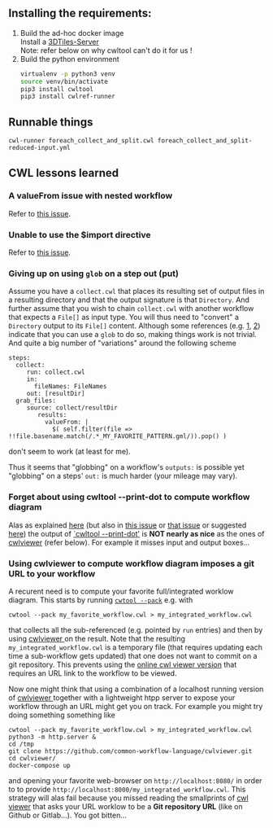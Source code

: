## Installing the requirements:
1. Build the ad-hoc docker image<br>
   Install a [3DTiles-Server](https://github.com/VCityTeam/3DTiles-Server-docker)<br>
   Note: refer below on why cwltool can't do it for us !
2. Build the python environment 
   ```bash
   virtualenv -p python3 venv
   source venv/bin/activate
   pip3 install cwltool
   pip3 install cwlref-runner
   ```
   
## Runnable things
```
cwl-runner foreach_collect_and_split.cwl foreach_collect_and_split-reduced-input.yml
```

## CWL lessons learned

### A valueFrom issue with nested workflow
Refer to [this issue](https://github.com/common-workflow-language/cwltool/issues/1203).

### Unable to use the $import directive
Refer to [this issue](https://github.com/common-workflow-language/cwltool/issues/1198).

### Giving up on using `glob` on a step out (put)
Assume you have a `collect.cwl` that places its resulting set of output files in a resulting directory and that the output signature is that `Directory`. And further assume that you wish to chain `collect.cwl` with another workflow that expects a `File[]` as input type. You will thus need to "convert" a `Directory` output to its `File[]` content.
Although some references (e.g. [1](https://www.biostars.org/p/283544/), [2](https://raw.githubusercontent.com/esanzgar/gluetools-cwl/master/playground/glob_not_working.cwl)) indicate that you can use a `glob` to do so, making things work is not trivial. And quite a big number of "variations" around the following scheme
```
steps:
  collect:
     run: collect.cwl
     in:
       fileNames: FileNames
     out: [resultDir]
  grab_files:
     source: collect/resultDir
        results:
          valueFrom: |
            $( self.filter(file => !!file.basename.match(/.*_MY_FAVORITE_PATTERN.gml/)).pop() )
```
don't seem to work (at least for me).

Thus it seems that "globbing" on a workflow's `outputs:` is possible yet "globbing" on a steps' `out:` is much harder (your mileage may vary).

### Forget about using cwltool --print-dot to compute workflow diagram
Alas as explained [here](https://www.biostars.org/p/366246/) (but also in [this issue](https://github.com/common-workflow-language/cwlviewer/issues/203) or [that issue](https://github.com/common-workflow-language/cwlviewer/issues/202) or suggested [here](https://github.com/common-workflow-language/cwltool/issues/7)) the output of [`cwltool --print-dot'](https://pypi.org/project/cwltool/) is **NOT nearly as nice** as the ones of [cwlviewer](https://github.com/common-workflow-language/cwlviewer) (refer below). For example it misses input and output boxes...

### Using cwlviewer to compute workflow diagram imposes a git URL to your workflow
A recurent need is to compute your favorite full/integrated worklow diagram. This starts by running [`cwtool --pack`](https://github.com/common-workflow-language/cwltool#combining-parts-of-a-workflow-into-a-single-document) e.g. with
```
cwtool --pack my_favorite_workflow.cwl > my_integrated_workflow.cwl
```
that collects all the sub-referenced (e.g. pointed by `run` entries) and then by using [cwlviewer ](https://github.com/common-workflow-language/cwlviewer) on the result. Note that the resulting `my_integrated_workflow.cwl` is a temporary file (that requires updating each time a sub-workflow gets updated) that one does not want to commit on a git repository.
This prevents using the [online cwl viewer version](https://view.commonwl.org/) that requires an URL link to the workflow to be viewed. 

Now one might think that using a combination of a localhost running version of [cwlviewer ](https://github.com/common-workflow-language/cwlviewer) together with a lightweight htpp server to expose your workflow through an URL might get you on track.
For example you might try doing something something like

```
cwtool --pack my_favorite_workflow.cwl > my_integrated_workflow.cwl
python3 -m http.server &
cd /tmp
git clone https://github.com/common-workflow-language/cwlviewer.git
cd cwlviewer/
docker-compose up
```
and opening your favorite web-browser on `http://localhost:8080/` in order to to provide `http://localhost:8000/my_integrated_workflow.cwl`.
This strategy will alas fail because you missed reading the smallprints of [cwl viewer](https://view.commonwl.org/) that asks your URL worklow to be a **Git repository URL** (like on Github or Gitlab...). You got bitten...

